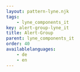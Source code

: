 ```yaml
---
layout: pattern-lyne.njk
tags: 
    - lyne_components_it
key: alert-group-lyne_it
title: Alert-Group
parent: lyne_components_it
order: 40
availablelanguages: 
    - de
    - en
---
```


